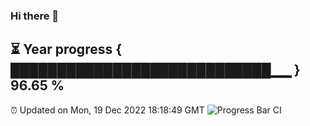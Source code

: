 ### Hi there 👋
⏳ Year progress { ████████████████████████████▁▁ } 96.65 %
---
⏰ Updated on Mon, 19 Dec 2022 18:18:49 GMT
![Progress Bar CI](https://github.com/liununu/liununu/workflows/Progress%20Bar%20CI/badge.svg)
